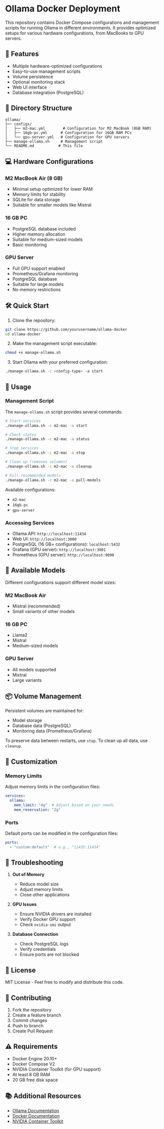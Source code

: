 # Ollama Docker Deployment

This repository contains Docker Compose configurations and management scripts for running Ollama in different environments. It provides optimized setups for various hardware configurations, from MacBooks to GPU servers.

## 🚀 Features

- Multiple hardware-optimized configurations
- Easy-to-use management scripts
- Volume persistence
- Optional monitoring stack
- Web UI interface
- Database integration (PostgreSQL)

## 📁 Directory Structure

```
ollama/
├── configs/
│   ├── m2-mac.yml        # Configuration for M2 MacBook (8GB RAM)
│   ├── 16gb-pc.yml      # Configuration for 16GB RAM PCs
│   └── gpu-server.yml   # Configuration for GPU servers
├── manage-ollama.sh     # Management script
└── README.md           # This file
```

## 💻 Hardware Configurations

### M2 MacBook Air (8 GB)
- Minimal setup optimized for lower RAM
- Memory limits for stability
- SQLite for data storage
- Suitable for smaller models like Mistral

### 16 GB PC
- PostgreSQL database included
- Higher memory allocation
- Suitable for medium-sized models
- Basic monitoring

### GPU Server
- Full GPU support enabled
- Prometheus/Grafana monitoring
- PostgreSQL database
- Suitable for large models
- No memory restrictions

## 🛠️ Quick Start

1. Clone the repository:
```bash
git clone https://github.com/yourusername/ollama-docker
cd ollama-docker
```

2. Make the management script executable:
```bash
chmod +x manage-ollama.sh
```

3. Start Ollama with your preferred configuration:
```bash
./manage-ollama.sh -c <config-type> -a start
```

## 📝 Usage

### Management Script

The `manage-ollama.sh` script provides several commands:

```bash
# Start services
./manage-ollama.sh -c m2-mac -a start

# Check status
./manage-ollama.sh -c m2-mac -a status

# Stop services
./manage-ollama.sh -c m2-mac -a stop

# Clean up (removes volumes)
./manage-ollama.sh -c m2-mac -a cleanup

# Pull recommended models
./manage-ollama.sh -c m2-mac -a pull-models
```

Available configurations:
- `m2-mac`
- `16gb-pc`
- `gpu-server`

### Accessing Services

- Ollama API: `http://localhost:11434`
- Web UI: `http://localhost:3000`
- PostgreSQL (16 GB+ configurations): `localhost:5432`
- Grafana (GPU server): `http://localhost:3001`
- Prometheus (GPU server): `http://localhost:9090`

## 🤖 Available Models

Different configurations support different model sizes:

### M2 MacBook Air
- Mistral (recommended)
- Small variants of other models

### 16 GB PC
- Llama2
- Mistral
- Medium-sized models

### GPU Server
- All models supported
- Mixtral
- Large variants

## 📦 Volume Management

Persistent volumes are maintained for:
- Model storage
- Database data (PostgreSQL)
- Monitoring data (Prometheus/Grafana)

To preserve data between restarts, use `stop`. To clean up all data, use `cleanup`.

## 🔧 Customization

### Memory Limits

Adjust memory limits in the configuration files:

```yaml
services:
  ollama:
    mem_limit: "4g"  # Adjust based on your needs
    mem_reservation: "2g"
```

### Ports

Default ports can be modified in the configuration files:

```yaml
ports:
  - "custom:default"  # e.g., "11435:11434"
```

## 🚨 Troubleshooting

1. **Out of Memory**
   - Reduce model size
   - Adjust memory limits
   - Close other applications

2. **GPU Issues**
   - Ensure NVIDIA drivers are installed
   - Verify Docker GPU support
   - Check `nvidia-smi` output

3. **Database Connection**
   - Check PostgreSQL logs
   - Verify credentials
   - Ensure ports are not blocked

## 📄 License

MIT License - Feel free to modify and distribute this code.

## 🤝 Contributing

1. Fork the repository
2. Create a feature branch
3. Commit changes
4. Push to branch
5. Create Pull Request

## ⚠️ Requirements

- Docker Engine 20.10+
- Docker Compose V2
- NVIDIA Container Toolkit (for GPU support)
- At least 8 GB RAM
- 20 GB free disk space

## 📚 Additional Resources

- [Ollama Documentation](https://ollama.ai/docs)
- [Docker Documentation](https://docs.docker.com/)
- [NVIDIA Container Toolkit](https://github.com/NVIDIA/nvidia-docker)
